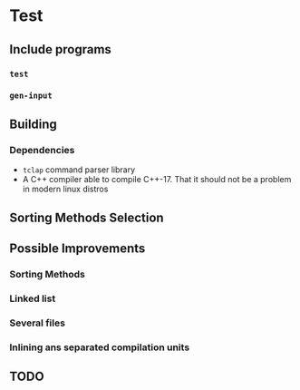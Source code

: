 # Test

## Include programs

### `test`

### `gen-input`

## Building

### Dependencies

- `tclap` command parser library
- A C++ compiler able to compile C++-17. That it should not be a
  problem in modern linux distros

## Sorting Methods Selection

## Possible Improvements

### Sorting Methods

### Linked list

### Several files

### Inlining ans separated compilation units

## TODO

